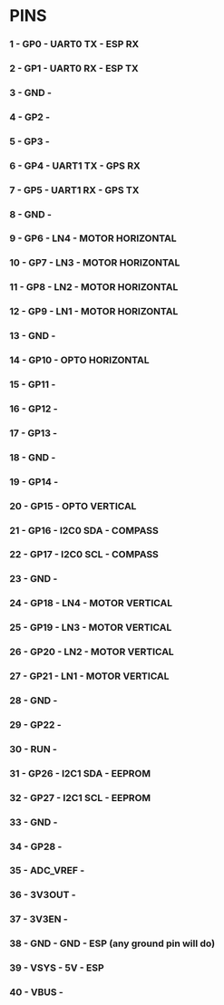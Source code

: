 #  PINS
### 1 - GP0       - UART0 TX - ESP RX
### 2 - GP1       - UART0 RX - ESP TX
### 3 - GND       - 
### 4 - GP2       - 
### 5 - GP3       - 
### 6 - GP4       - UART1 TX - GPS RX
### 7 - GP5       - UART1 RX - GPS TX
### 8 - GND       - 
### 9 - GP6       - LN4 - MOTOR HORIZONTAL
### 10 - GP7      - LN3 - MOTOR HORIZONTAL
### 11 - GP8      - LN2 - MOTOR HORIZONTAL
### 12 - GP9      - LN1 - MOTOR HORIZONTAL
### 13 - GND      - 
### 14 - GP10     - OPTO HORIZONTAL
### 15 - GP11     - 
### 16 - GP12     - 
### 17 - GP13     - 
### 18 - GND      - 
### 19 - GP14     - 
### 20 - GP15     - OPTO VERTICAL
### 21 - GP16     - I2C0 SDA - COMPASS
### 22 - GP17     - I2C0 SCL - COMPASS
### 23 - GND      - 
### 24 - GP18     - LN4 - MOTOR VERTICAL
### 25 - GP19     - LN3 - MOTOR VERTICAL
### 26 - GP20     - LN2 - MOTOR VERTICAL
### 27 - GP21     - LN1 - MOTOR VERTICAL
### 28 - GND      - 
### 29 - GP22     - 
### 30 - RUN      - 
### 31 - GP26     - I2C1 SDA - EEPROM
### 32 - GP27     - I2C1 SCL - EEPROM
### 33 - GND      - 
### 34 - GP28     - 
### 35 - ADC_VREF -  
### 36 - 3V3OUT   - 
### 37 - 3V3EN    - 
### 38 - GND      - GND - ESP (any ground pin will do)
### 39 - VSYS     - 5V - ESP
### 40 - VBUS     - 
